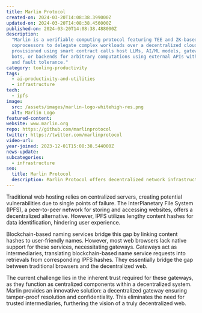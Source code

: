 ```yaml
---
title: Marlin Protocol
created-on: 2024-03-20T14:08:38.399000Z
updated-on: 2024-03-20T14:08:38.456000Z
published-on: 2024-03-20T14:08:38.488000Z
description:
  "Marlin is a verifiable computing protocol featuring TEE and ZK-based
  coprocessors to delegate complex workloads over a decentralized cloud. Enclaves
  provisioned using smart contract calls host LLMs, AI/ML models, gateways, MEV, automation
  bots, or backends for arbitrary computations using external APIs with baked-in auto-scaling
  and fault tolerance."
category: tooling-productivity
tags:
  - ai-productivity-and-utilities
  - infrastructure
tech:
  - ipfs
image:
  src: /assets/images/marlin-logo-whitehigh-res.png
  alt: Marlin Logo
featured-content:
website: www.marlin.org
repo: https://github.com/marlinprotocol
twitter: https://twitter.com/marlinprotocol
video-url:
year-joined: 2023-12-01T15:08:38.544000Z
news-update:
subcategories:
  - infrastructure
seo:
  title: Marlin Protocol
  description: Marlin Protocol offers decentralized network infrastructure solutions.
---
```


Traditional web hosting relies on centralized servers, creating potential vulnerabilities due to single points of failure. The InterPlanetary File System (IPFS), a peer-to-peer network for storing and accessing websites, offers a decentralized alternative. However, IPFS utilizes lengthy content hashes for data identification, hindering user experience.

Blockchain-based naming services bridge this gap by linking content hashes to user-friendly names. However, most web browsers lack native support for these services, necessitating gateways. Gateways act as intermediaries, translating blockchain-based name service requests into retrievals from corresponding IPFS hashes. They essentially bridge the gap between traditional browsers and the decentralized web.

The current challenge lies in the inherent trust required for these gateways, as they function as centralized components within a decentralized system. Marlin provides an innovative solution: a decentralized gateway ensuring tamper-proof resolution and confidentiality. This eliminates the need for trusted intermediaries, furthering the vision of a truly decentralized web.
